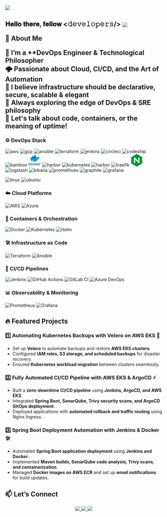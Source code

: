 <img src="https://github.com/Anmol-Baranwal/Cool-GIFs-For-GitHub/assets/74038190/d48893bd-0757-481c-8d7e-ba3e163feae7" />
<div align="left">
<h2> 𝐇𝐞𝐥𝐥𝐨 𝐭𝐡𝐞𝐫𝐞, 𝐟𝐞𝐥𝐥𝐨𝐰 <𝚍𝚎𝚟𝚎𝚕𝚘𝚙𝚎𝚛𝚜/> <img align='center' src='https://github.com/mayankchaudhary26/Cool-Readme-ideas/blob/master/data/octocat/spidertocat.png' width='230"'> 
<br> 
  
 🧠 About Me
  
🧭 I’m a **DevOps Engineer & Technological Philosopher  
🌩️ Passionate about Cloud, CI/CD, and the Art of Automation  
📜 I believe infrastructure should be declarative, secure, scalable & elegant  
🔭 Always exploring the edge of DevOps & SRE philosophy  
💬 Let's talk about code, containers, or the meaning of uptime!
 
 ### ⚙️ DevOps Stack
<img src="https://www.vectorlogo.zone/logos/amazon_aws/amazon_aws-icon.svg" alt="aws" title="aws" width="40" height="40"/> <img src="https://www.vectorlogo.zone/logos/google_cloud/google_cloud-icon.svg" alt="gcp" title="gcp" width="40" height="40"/>  <img src="https://www.vectorlogo.zone/logos/ansible/ansible-icon.svg" alt="ansible" title="ansible" width="40" height="40"/> <img src="https://www.vectorlogo.zone/logos/terraformio/terraformio-icon.svg" alt="terraform" title="terraform" width="40" height="40"/> <img src="https://www.vectorlogo.zone/logos/jenkins/jenkins-icon.svg" alt="jenkins" title="jenkins" width="40" height="40"/>  <img src="https://www.vectorlogo.zone/logos/circleci/circleci-icon.svg" alt="circleci" title="circleci" width="40" height="40"/> <img src="https://www.vectorlogo.zone/logos/codeship/codeship-icon.svg" alt="codeship" title="codeship" width="40" height="40"/> <img src="https://www.vectorlogo.zone/logos/atlassian_bamboo/atlassian_bamboo-icon.svg" alt="bamboo" title="bamboo" width="40" height="40"/> <img src="https://raw.githubusercontent.com/github/explore/80688e429a7d4ef2fca1e82350fe8e3517d3494d/topics/docker/docker.png" alt="docker" title="docker" width="40" height="40"/>  <img src="https://www.vectorlogo.zone/logos/goharborio/goharborio-icon.svg" alt="harbor" title="harbor" width="40" height="40"/> <img src="https://www.vectorlogo.zone/logos/kubernetes/kubernetes-icon.svg" alt="kubernetes" title="kubernetes" width="40" height="40"/>  <img src="https://www.vectorlogo.zone/logos/helmsh/helmsh-icon.svg" alt="harbor" title="harbor" width="40" height="40"/> <img src="https://www.vectorlogo.zone/logos/traefikio/traefikio-icon.svg" alt="traefik" title="traefik" width="40" height="40"/> <img src="https://raw.githubusercontent.com/github/explore/85cceaeeaf993ca35664dc37ea24f9237fbbfc14/topics/nginx/nginx.png" alt="nginx" title="nginx" width="40" height="40"/>  <img src="https://www.vectorlogo.zone/logos/elasticco_logstash/elasticco_logstash-icon.svg" alt="logstash" title="logstash" width="40" height="40"/> <img src="https://www.vectorlogo.zone/logos/elasticco_kibana/elasticco_kibana-icon.svg" alt="kibana" title="kibana" width="40" height="40"/> <img src="https://www.vectorlogo.zone/logos/prometheusio/prometheusio-icon.svg" alt="promethues" title="promethues" width="40" height="40"/> <img src="https://www.vectorlogo.zone/logos/graphiteapp/graphiteapp-icon.svg" alt="graphite" title="graphite" width="40" height="40"/> <img src="https://www.vectorlogo.zone/logos/grafana/grafana-icon.svg" alt="grafana" title="grafana" width="40" height="40"/> </p><p align="left"><img src="https://brandlogos.net/wp-content/uploads/2020/03/Linux-logo.png" alt="linux" title="linux" width="40" height="40"/>  <img src="https://www.vectorlogo.zone/logos/ubuntu/ubuntu-icon.svg" alt="ubuntu" title="ubuntu" width="40" height="40"/> <p align="left">

### ☁️ Cloud Platforms
![AWS](https://img.shields.io/badge/AWS-%23FF9900.svg?style=for-the-badge&logo=amazon-aws&logoColor=white)
![Azure](https://img.shields.io/badge/Azure-%230072C6.svg?style=for-the-badge&logo=microsoft-azure&logoColor=white)

### 🐳 Containers & Orchestration
![Docker](https://img.shields.io/badge/Docker-%230db7ed.svg?style=for-the-badge&logo=docker&logoColor=white)
![Kubernetes](https://img.shields.io/badge/Kubernetes-%23326ce5.svg?style=for-the-badge&logo=kubernetes&logoColor=white)
![Helm](https://img.shields.io/badge/Helm-0F1689?style=for-the-badge&logo=helm&logoColor=white)

### 🛠 Infrastructure as Code
![Terraform](https://img.shields.io/badge/Terraform-%235835CC.svg?style=for-the-badge&logo=terraform&logoColor=white)
![Ansible](https://img.shields.io/badge/Ansible-%231A1918.svg?style=for-the-badge&logo=ansible&logoColor=white)

### 🔁 CI/CD Pipelines
![Jenkins](https://img.shields.io/badge/Jenkins-%23D24939.svg?style=for-the-badge&logo=jenkins&logoColor=white)
![GitHub Actions](https://img.shields.io/badge/GitHub%20Actions-%232C3E50?style=for-the-badge&logo=github-actions&logoColor=white)
![GitLab CI](https://img.shields.io/badge/GitLab%20CI-%23FC6D26.svg?style=for-the-badge&logo=gitlab&logoColor=white)
![Azure DevOps](https://img.shields.io/badge/Azure%20DevOps-0078D7?style=for-the-badge&logo=azure-devops&logoColor=white)

### 📊 Observability & Monitoring
![Prometheus](https://img.shields.io/badge/Prometheus-E6522C?style=for-the-badge&logo=prometheus&logoColor=white)
![Grafana](https://img.shields.io/badge/Grafana-F46800?style=for-the-badge&logo=grafana&logoColor=white)

## 🔥 Featured Projects

### 1️⃣ Automating Kubernetes Backups with Velero on AWS EKS 🚀
- Set up **Velero** to automate backups and restore **AWS EKS clusters**.
- Configured **IAM roles, S3 storage, and scheduled backups** for disaster recovery.
- Ensured **Kubernetes workload migration** between clusters seamlessly.

### 2️⃣ Fully Automated CI/CD Pipeline with AWS EKS & ArgoCD ⚡
- Built a **zero-downtime CI/CD pipeline** using **Jenkins, ArgoCD, and AWS EKS**.
- Integrated **Spring Boot, SonarQube, Trivy security scans, and ArgoCD GitOps deployment**.
- Deployed applications with **automated rollback and traffic routing** using Nginx Ingress.

### 3️⃣ Spring Boot Deployment Automation with Jenkins & Docker 🛠
- Automated **Spring Boot application deployment** using **Jenkins and Docker**.
- Implemented **Maven builds, SonarQube code analysis, Trivy scans, and containerization**.
- Managed **Docker images on AWS ECR** and set up **email notifications** for build updates.

## 📫 Let’s Connect

<p align="center">
  <a href="https://www.linkedin.com/in/raj-taraiya-rt5956/" target="_blank">
    <img src="https://img.shields.io/badge/LinkedIn-blue?style=for-the-badge&logo=linkedin&logoColor=white"/>
  </a>
  <a href="mailto:your.rajtaraiya18@gmail.com">
    <img src="https://img.shields.io/badge/Email-D14836?style=for-the-badge&logo=gmail&logoColor=white"/>
  </a>
  <a href="https://your-portfolio.com" target="_blank">
    <img src="https://img.shields.io/badge/Portfolio-000000?style=for-the-badge&logo=github&logoColor=white"/>
  </a>
</p>
